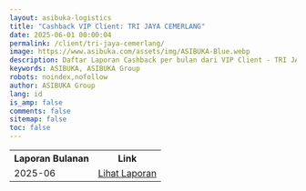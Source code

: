 ```yaml
---
layout: asibuka-logistics
title: "Cashback VIP Client: TRI JAYA CEMERLANG"
date: 2025-06-01 00:00:04
permalink: /client/tri-jaya-cemerlang/
image: https://www.asibuka.com/assets/img/ASIBUKA-Blue.webp
description: Daftar Laporan Cashback per bulan dari VIP Client - TRI JAYA CEMERLANG.
keywords: ASIBUKA, ASIBUKA Group
robots: noindex,nofollow
author: ASIBUKA Group
lang: id
is_amp: false
comments: false
sitemap: false
toc: false
---
```

<div class='table-container'>
<table>
<tr>
<th>Laporan Bulanan</th><th>Link</th>
</tr>
<tr>
<td>2025-06</td>
<td><a class='btn block' title='Lihat Laporan' href='{{ page.url | replace: "/amp/" , "" }}?function=komisi-asibuka-logistics&title=VIP%20-%20TRI%20JAYA%20CEMERLANG%20Periode%202025-6&title1=Ringkasan&id1=2PACX-1vTPeqxEnkAUsKekA0eIwQVVYkwNwbjolgYHMSLBbMgM4vK9WStDfwXZW6raUkGvqah1BSPc7WXHCYa0&gid1=541525166'>Lihat Laporan</a></td>
</tr>
</table>
</div>